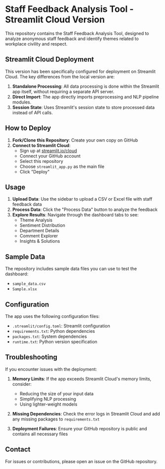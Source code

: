 # Staff Feedback Analysis Tool - Streamlit Cloud Version

This repository contains the Staff Feedback Analysis Tool, designed to analyze anonymous staff feedback and identify themes related to workplace civility and respect.

## Streamlit Cloud Deployment

This version has been specifically configured for deployment on Streamlit Cloud. The key differences from the local version are:

1. **Standalone Processing**: All data processing is done within the Streamlit app itself, without requiring a separate API server.
2. **Direct Import**: The app directly imports preprocessing and NLP pipeline modules.
3. **Session State**: Uses Streamlit's session state to store processed data instead of API calls.

## How to Deploy

1. **Fork/Clone this Repository**: Create your own copy on GitHub
2. **Connect to Streamlit Cloud**: 
   - Sign up at [streamlit.io/cloud](https://streamlit.io/cloud)
   - Connect your GitHub account
   - Select this repository
   - Choose `streamlit_app.py` as the main file
   - Click "Deploy"

## Usage

1. **Upload Data**: Use the sidebar to upload a CSV or Excel file with staff feedback data
2. **Process Data**: Click the "Process Data" button to analyze the feedback
3. **Explore Results**: Navigate through the dashboard tabs to see:
   - Theme Analysis
   - Sentiment Distribution
   - Department Details
   - Comment Explorer
   - Insights & Solutions

## Sample Data

The repository includes sample data files you can use to test the dashboard:
- `sample_data.csv`
- `Sample.xlsx`

## Configuration

The app uses the following configuration files:
- `.streamlit/config.toml`: Streamlit configuration
- `requirements.txt`: Python dependencies
- `packages.txt`: System dependencies
- `runtime.txt`: Python version specification

## Troubleshooting

If you encounter issues with the deployment:

1. **Memory Limits**: If the app exceeds Streamlit Cloud's memory limits, consider:
   - Reducing the size of your input data
   - Simplifying NLP processing
   - Using lighter-weight models

2. **Missing Dependencies**: Check the error logs in Streamlit Cloud and add any missing packages to `requirements.txt`

3. **Deployment Failures**: Ensure your GitHub repository is public and contains all necessary files

## Contact

For issues or contributions, please open an issue on the GitHub repository. 